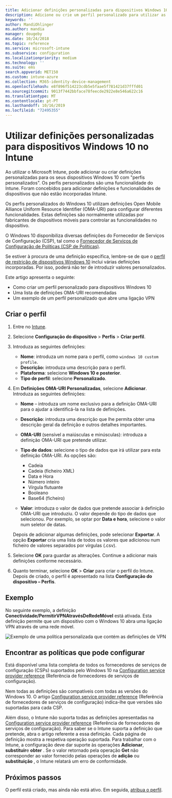 ```yaml
---
title: Adicionar definições personalizadas para dispositivos Windows 10 no Microsoft Intune – Azure | Microsoft Docs
description: Adicione ou crie um perfil personalizado para utilizar as definições OMA-URI para dispositivos com o Windows 10 no Microsoft Intune. Utilize um perfil personalizado para adicionar definições personalizadas.
keywords: ''
author: MandiOhlinger
ms.author: mandia
manager: dougeby
ms.date: 10/24/2018
ms.topic: reference
ms.service: microsoft-intune
ms.subservice: configuration
ms.localizationpriority: medium
ms.technology: ''
ms.suite: ems
search.appverid: MET150
ms.custom: intune-azure
ms.collection: M365-identity-device-management
ms.openlocfilehash: e8f896f514223cdb5e5faae5f781421d37fffd01
ms.sourcegitcommit: 9013f7442bbface78feecde2922e8e546a622c16
ms.translationtype: MT
ms.contentlocale: pt-PT
ms.lasthandoff: 10/16/2019
ms.locfileid: "72495355"
---
```

# <a name="use-custom-settings-for-windows-10-devices-in-intune"></a>Utilizar definições personalizadas para dispositivos Windows 10 no Intune

Ao utilizar o Microsoft Intune, pode adicionar ou criar definições personalizadas para os seus dispositivos Windows 10 com "perfis personalizados". Os perfis personalizados são uma funcionalidade do Intune. Foram concebidos para adicionar definições e funcionalidades de dispositivos que não estão incorporadas Intune.

Os perfis personalizados do Windows 10 utilizam definições Open Mobile Alliance Uniform Resource Identifier (OMA-URI) para configurar diferentes funcionalidades. Estas definições são normalmente utilizadas por fabricantes de dispositivos móveis para controlar as funcionalidades no dispositivo. 

O Windows 10 disponibiliza diversas definições do Fornecedor de Serviços de Configuração (CSP), tal como o [Fornecedor de Serviços de Configuração de Políticas (CSP de Políticas)](https://technet.microsoft.com/itpro/windows/manage/how-it-pros-can-use-configuration-service-providers).

Se estiver à procura de uma definição específica, lembre-se de que o [perfil de restrição de dispositivos Windows 10](device-restrictions-windows-10.md) inclui várias definições incorporadas. Por isso, poderá não ter de introduzir valores personalizados.

Este artigo apresenta o seguinte:

- Como criar um perfil personalizado para dispositivos Windows 10
- Uma lista de definições OMA-URI recomendadas
- Um exemplo de um perfil personalizado que abre uma ligação VPN

## <a name="create-the-profile"></a>Criar o perfil

1. Entre no [Intune](https://go.microsoft.com/fwlink/?linkid=2090973).
2. Selecione **Configuração do dispositivo** > **Perfis** > **Criar perfil**.
3. Introduza as seguintes definições:

    - **Nome**: introduza um nome para o perfil, como `windows 10 custom profile`.
    - **Descrição:** introduza uma descrição para o perfil.
    - **Plataforma**: selecione **Windows 10 e posterior**.
    - **Tipo de perfil**: selecione **Personalizado**.

4. Em **Definições OMA-URI Personalizadas**, selecione **Adicionar**. Introduza as seguintes definições:

    - **Nome** – introduza um nome exclusivo para a definição OMA-URI para o ajudar a identificá-la na lista de definições.
    - **Descrição**: introduza uma descrição que lhe permita obter uma descrição geral da definição e outros detalhes importantes.
    - **OMA-URI** (sensível a maiúsculas e minúsculas): introduza a definição OMA-URI que pretende utilizar.
    - **Tipo de dados**: selecione o tipo de dados que irá utilizar para esta definição OMA-URI. As opções são:

        - Cadeia
        - Cadeia (ficheiro XML)
        - Data e Hora
        - Número inteiro
        - Vírgula flutuante
        - Booleano
        - Base64 (ficheiro)

    - **Valor**: introduza o valor de dados que pretende associar à definição OMA-URI que introduziu. O valor depende do tipo de dados que selecionou. Por exemplo, se optar por **Data e hora**, selecione o valor num seletor de datas.

    Depois de adicionar algumas definições, pode selecionar **Exportar**. A opção **Exportar** cria uma lista de todos os valores que adicionou num ficheiro de valores separados por vírgulas (.csv).

5. Selecione **OK** para guardar as alterações. Continue a adicionar mais definições conforme necessário.
6. Quanto terminar, selecione **OK** > **Criar** para criar o perfil do Intune. Depois de criado, o perfil é apresentado na lista **Configuração do dispositivo – Perfis**.

## <a name="example"></a>Exemplo

No seguinte exemplo, a definição **Conectividade/PermitirVPNAtravésDeRedeMóvel** está ativada. Esta definição permite que um dispositivo com o Windows 10 abra uma ligação VPN através de uma rede móvel.

![Exemplo de uma política personalizada que contém as definições de VPN](./media/custom-settings-windows-10/custom-policy-example.png)

## <a name="find-the-policies-you-can-configure"></a>Encontrar as políticas que pode configurar

Está disponível uma lista completa de todos os fornecedores de serviços de configuração (CSPs) suportados pelo Windows 10 na [Configuration service provider reference](https://msdn.microsoft.com/windows/hardware/commercialize/customize/mdm/configuration-service-provider-reference) (Referência de fornecedores de serviços de configuração).

Nem todas as definições são compatíveis com todas as versões do Windows 10. O artigo [Configuration service provider reference](https://msdn.microsoft.com/windows/hardware/commercialize/customize/mdm/configuration-service-provider-reference) (Referência de fornecedores de serviços de configuração) indica-lhe que versões são suportadas para cada CSP.

Além disso, o Intune não suporta todas as definições apresentadas na [Configuration service provider reference](https://msdn.microsoft.com/windows/hardware/commercialize/customize/mdm/configuration-service-provider-reference) (Referência de fornecedores de serviços de configuração). Para saber se o Intune suporta a definição que pretende, abra o artigo referente a essa definição. Cada página de definição mostra a respetiva operação suportada. Para trabalhar com o Intune, a configuração deve dar suporte às operações **Adicionar**, **substituir**e **obter** . Se o valor retornado pela operação **Get** não corresponder ao valor fornecido pelas operações de **adição** ou **substituição** , o Intune relatará um erro de conformidade.

## <a name="next-steps"></a>Próximos passos

O perfil está criado, mas ainda não está ativo. Em seguida, [atribua o perfil](device-profile-assign.md).
